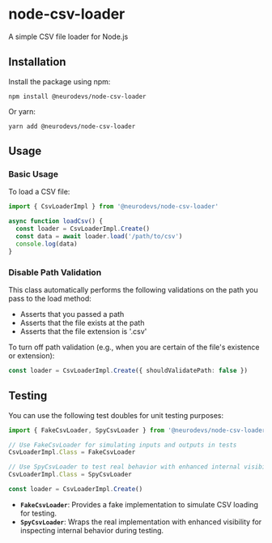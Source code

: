 # node-csv-loader

A simple CSV file loader for Node.js

## Installation

Install the package using npm:

`npm install @neurodevs/node-csv-loader`

Or yarn:

`yarn add @neurodevs/node-csv-loader`

## Usage

### Basic Usage

To load a CSV file:

```typescript
import { CsvLoaderImpl } from '@neurodevs/node-csv-loader'

async function loadCsv() {
  const loader = CsvLoaderImpl.Create()
  const data = await loader.load('/path/to/csv')
  console.log(data)
}
```

### Disable Path Validation

This class automatically performs the following validations on the path you pass to the load method:

- Asserts that you passed a path
- Asserts that the file exists at the path
- Asserts that the file extension is '.csv'

To turn off path validation (e.g., when you are certain of the file's existence or extension):

```typescript
const loader = CsvLoaderImpl.Create({ shouldValidatePath: false })
```

## Testing

You can use the following test doubles for unit testing purposes:

```typescript
import { FakeCsvLoader, SpyCsvLoader } from '@neurodevs/node-csv-loader'

// Use FakeCsvLoader for simulating inputs and outputs in tests
CsvLoaderImpl.Class = FakeCsvLoader

// Use SpyCsvLoader to test real behavior with enhanced internal visibility
CsvLoaderImpl.Class = SpyCsvLoader

const loader = CsvLoaderImpl.Create()
```

- **`FakeCsvLoader`**: Provides a fake implementation to simulate CSV loading for testing.
- **`SpyCsvLoader`**: Wraps the real implementation with enhanced visibility for inspecting internal behavior during testing.
